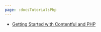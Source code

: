 ```yaml
---
page: :docsTutorialsPhp
---
```


- [Getting Started with Contentful and PHP](/developers/docs/tutorials/php/getting-started-with-contentful-and-php/)
